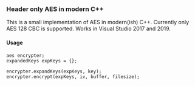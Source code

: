 ### Header only AES in modern C++

This is a small implementation of AES in modern(ish) C++. Currently only AES 128 CBC is supported.
Works in Visual Studio 2017 and 2019. 


#### Usage
```
aes encrypter;
expandedKeys expKeys = {};
	
encrypter.expandKeys(expKeys, key);
encrypter.encrypt(expKeys, iv, buffer, filesize);
```

